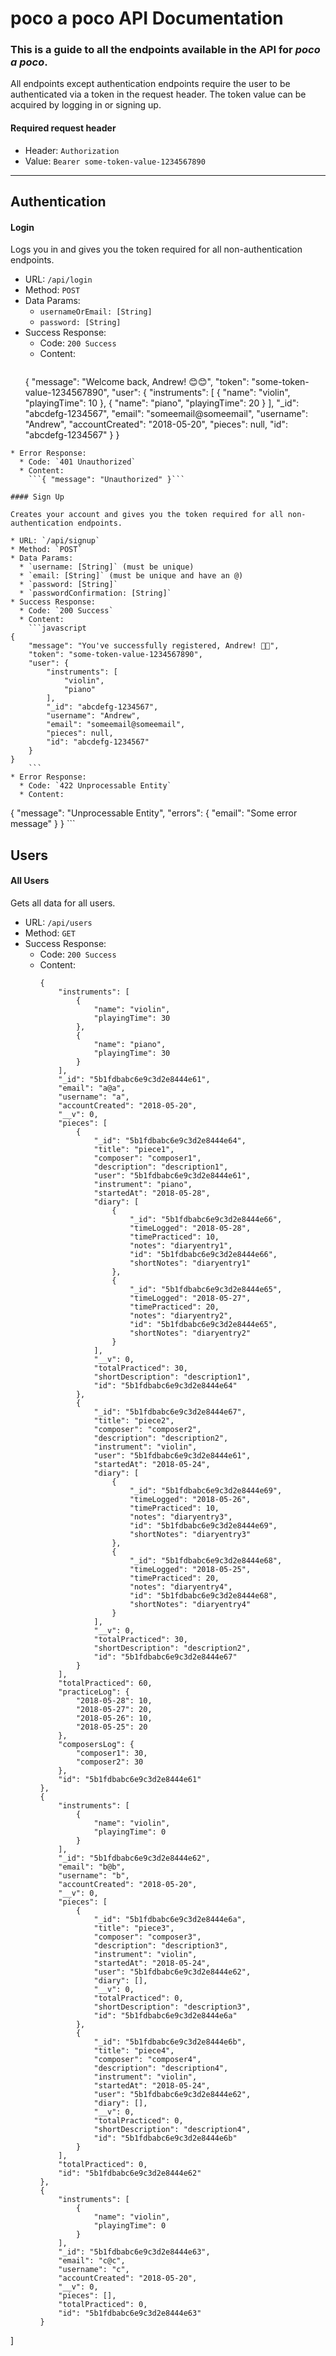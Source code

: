 # poco a poco API Documentation

### This is a guide to all the endpoints available in the API for *poco a poco*.

All endpoints except authentication endpoints require the user to be authenticated via a token in the request header. The token value can be acquired by logging in or signing up.

#### Required request header
* Header: `Authorization`
* Value: `Bearer some-token-value-1234567890`

---

## Authentication

#### Login

Logs you in and gives you the token required for all non-authentication endpoints.

* URL: `/api/login`
* Method: `POST`
* Data Params:
  * `usernameOrEmail: [String]`
  * `password: [String]`
* Success Response:
  * Code: `200 Success`
  * Content:
	```javascript
  {
	"message": "Welcome back, Andrew! 😊😊",
	"token": "some-token-value-1234567890",
	"user": {
		"instruments": [
			{
				"name": "violin",
				"playingTime": 10
			},
			{
				"name": "piano",
				"playingTime": 20
			}
		],
		"_id": "abcdefg-1234567",
		"email": "someemail@someemail",
		"username": "Andrew",
		"accountCreated": "2018-05-20",
		"pieces": null,
		"id": "abcdefg-1234567"
	}
}
```
* Error Response:
  * Code: `401 Unauthorized`
  * Content:
	```{ "message": "Unauthorized" }```

#### Sign Up

Creates your account and gives you the token required for all non-authentication endpoints.

* URL: `/api/signup`
* Method: `POST`
* Data Params:
  * `username: [String]` (must be unique)
  * `email: [String]` (must be unique and have an @)
  * `password: [String]`
  * `passwordConfirmation: [String]`
* Success Response:
  * Code: `200 Success`
  * Content:
	```javascript
{
	"message": "You've successfully registered, Andrew! 👏🎉",
	"token": "some-token-value-1234567890",
	"user": {
		"instruments": [
			"violin",
			"piano"
		],
		"_id": "abcdefg-1234567",
		"username": "Andrew",
		"email": "someemail@someemail",
		"pieces": null,
		"id": "abcdefg-1234567"
	}
}
	```
* Error Response:
  * Code: `422 Unprocessable Entity`
  * Content:
  ```
  {
		"message": "Unprocessable Entity",
		"errors": {
			"email": "Some error message"
		}
	}
	```
	
## Users

#### All Users

Gets all data for all users.

* URL: `/api/users`
* Method: `GET`
* Success Response:
  * Code: `200 Success`
  * Content:
	```[
	{
		"instruments": [
			{
				"name": "violin",
				"playingTime": 30
			},
			{
				"name": "piano",
				"playingTime": 30
			}
		],
		"_id": "5b1fdbabc6e9c3d2e8444e61",
		"email": "a@a",
		"username": "a",
		"accountCreated": "2018-05-20",
		"__v": 0,
		"pieces": [
			{
				"_id": "5b1fdbabc6e9c3d2e8444e64",
				"title": "piece1",
				"composer": "composer1",
				"description": "description1",
				"user": "5b1fdbabc6e9c3d2e8444e61",
				"instrument": "piano",
				"startedAt": "2018-05-28",
				"diary": [
					{
						"_id": "5b1fdbabc6e9c3d2e8444e66",
						"timeLogged": "2018-05-28",
						"timePracticed": 10,
						"notes": "diaryentry1",
						"id": "5b1fdbabc6e9c3d2e8444e66",
						"shortNotes": "diaryentry1"
					},
					{
						"_id": "5b1fdbabc6e9c3d2e8444e65",
						"timeLogged": "2018-05-27",
						"timePracticed": 20,
						"notes": "diaryentry2",
						"id": "5b1fdbabc6e9c3d2e8444e65",
						"shortNotes": "diaryentry2"
					}
				],
				"__v": 0,
				"totalPracticed": 30,
				"shortDescription": "description1",
				"id": "5b1fdbabc6e9c3d2e8444e64"
			},
			{
				"_id": "5b1fdbabc6e9c3d2e8444e67",
				"title": "piece2",
				"composer": "composer2",
				"description": "description2",
				"instrument": "violin",
				"user": "5b1fdbabc6e9c3d2e8444e61",
				"startedAt": "2018-05-24",
				"diary": [
					{
						"_id": "5b1fdbabc6e9c3d2e8444e69",
						"timeLogged": "2018-05-26",
						"timePracticed": 10,
						"notes": "diaryentry3",
						"id": "5b1fdbabc6e9c3d2e8444e69",
						"shortNotes": "diaryentry3"
					},
					{
						"_id": "5b1fdbabc6e9c3d2e8444e68",
						"timeLogged": "2018-05-25",
						"timePracticed": 20,
						"notes": "diaryentry4",
						"id": "5b1fdbabc6e9c3d2e8444e68",
						"shortNotes": "diaryentry4"
					}
				],
				"__v": 0,
				"totalPracticed": 30,
				"shortDescription": "description2",
				"id": "5b1fdbabc6e9c3d2e8444e67"
			}
		],
		"totalPracticed": 60,
		"practiceLog": {
			"2018-05-28": 10,
			"2018-05-27": 20,
			"2018-05-26": 10,
			"2018-05-25": 20
		},
		"composersLog": {
			"composer1": 30,
			"composer2": 30
		},
		"id": "5b1fdbabc6e9c3d2e8444e61"
	},
	{
		"instruments": [
			{
				"name": "violin",
				"playingTime": 0
			}
		],
		"_id": "5b1fdbabc6e9c3d2e8444e62",
		"email": "b@b",
		"username": "b",
		"accountCreated": "2018-05-20",
		"__v": 0,
		"pieces": [
			{
				"_id": "5b1fdbabc6e9c3d2e8444e6a",
				"title": "piece3",
				"composer": "composer3",
				"description": "description3",
				"instrument": "violin",
				"startedAt": "2018-05-24",
				"user": "5b1fdbabc6e9c3d2e8444e62",
				"diary": [],
				"__v": 0,
				"totalPracticed": 0,
				"shortDescription": "description3",
				"id": "5b1fdbabc6e9c3d2e8444e6a"
			},
			{
				"_id": "5b1fdbabc6e9c3d2e8444e6b",
				"title": "piece4",
				"composer": "composer4",
				"description": "description4",
				"instrument": "violin",
				"startedAt": "2018-05-24",
				"user": "5b1fdbabc6e9c3d2e8444e62",
				"diary": [],
				"__v": 0,
				"totalPracticed": 0,
				"shortDescription": "description4",
				"id": "5b1fdbabc6e9c3d2e8444e6b"
			}
		],
		"totalPracticed": 0,
		"id": "5b1fdbabc6e9c3d2e8444e62"
	},
	{
		"instruments": [
			{
				"name": "violin",
				"playingTime": 0
			}
		],
		"_id": "5b1fdbabc6e9c3d2e8444e63",
		"email": "c@c",
		"username": "c",
		"accountCreated": "2018-05-20",
		"__v": 0,
		"pieces": [],
		"totalPracticed": 0,
		"id": "5b1fdbabc6e9c3d2e8444e63"
	}
]
```
